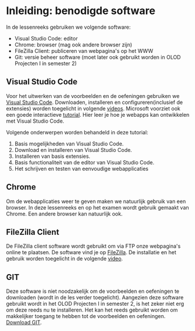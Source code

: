 # Inleiding: benodigde software
In de lessenreeks gebruiken we volgende software:
- Visual Studio Code: editor
- Chrome: browser (mag ook andere browser zijn)
- FileZilla Client: publiceren van webpagina's op het WWW
- Git: versie beheer software (moet later ook gebruikt worden in OLOD Projecten I in semester 2)

## Visual Studio Code
Voor het uitwerken van de voorbeelden en de oefeningen gebruiken we [Visual Studio Code](https://code.visualstudio.com/Download). Downloaden, installeren en configureren(inclusief de extensies) worden toegelicht in volgende [videos](https://www.youtube.com/playlist?list=PLgKzo3JzWykNDcpJ8XX73w7WTQ_iiB_nD). Microsoft voorziet ook een goede interactieve [tutorial](https://docs.microsoft.com/nl-nl/learn/modules/develop-web-apps-with-vs-code/). Hier leer je hoe je webapps kan ontwikkelen met Visual Studio Code.

Volgende onderwerpen worden behandeld in deze tutorial:
1. Basis mogelijkheden van Visual Studio Code.
2. Download en installeren van Visual Studio Code.
3. Installeren van basis extensies.
4. Basis functionaliteit van de editor van Visual Studio Code.
5. Het schrijven en testen van eenvoudige webapplicaties

## Chrome
Om de webapplicaties weer te geven maken we natuurlijk gebruik van een browser. In deze lessenreeks en op het examen wordt gebruik gemaakt van Chrome. Een andere browser kan natuurlijk ook.

## FileZilla Client
De FileZilla client software wordt gebruikt om via FTP onze webpagina's online te plaatsen.
De software vind je op [FileZilla](https://filezilla-project.org/download.php?type=client). De installatie en het gebruik worden toegelicht in de volgende [video](https://www.youtube.com/watch?v=ejtnqiFVj0Y&list=PLgKzo3JzWykOkBYJT3IqkLKvhq9f8c_DG).

## GIT
Deze software is niet noodzakelijk om de voorbeelden en oefeningen te downloaden (wordt in de les verder toegelicht). Aangezien deze software gebruikt wordt in het OLOD Projecten I in semester 2, is het zeker niet erg om deze reeds nu te installeren. Het kan het reeds gebruikt worden om makkelijker toegang te hebben tot de voorbeelden en oefeningen. [Download GIT](https://git-scm.com/downloads).
